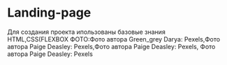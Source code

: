# Landing-page
Для  создания проекта  ипользованы базовые  знания  HTML,CSS(FLEXBOX
ФОТО:Фото автора Green_grey Darya: Pexels,Фото автора Paige Deasley: Pexels,Фото автора Paige Deasley: Pexels,
Фото автора Paige Deasley: Pexels
